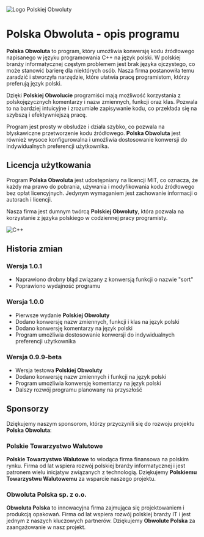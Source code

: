 ![Logo Polskiej Obwoluty](https://i.imgur.com/L5JXXmw.png)

# Polska Obwoluta - opis programu

**Polska Obwoluta** to program, który umożliwia konwersję kodu źródłowego napisanego w języku programowania C++ na język polski. W polskiej branży informatycznej częstym problemem jest brak języka ojczystego, co może stanowić barierę dla niektórych osób. Nasza firma postanowiła temu zaradzić i stworzyła narzędzie, które ułatwia pracę programistom, którzy preferują język polski.

Dzięki **Polskiej Obwolucie** programiści mają możliwość korzystania z polskojęzycznych komentarzy i nazw zmiennych, funkcji oraz klas. Pozwala to na bardziej intuicyjne i zrozumiałe zapisywanie kodu, co przekłada się na szybszą i efektywniejszą pracę.

Program jest prosty w obsłudze i działa szybko, co pozwala na błyskawiczne przetworzenie kodu źródłowego. **Polska Obwoluta** jest również wysoce konfigurowalna i umożliwia dostosowanie konwersji do indywidualnych preferencji użytkownika.

## Licencja użytkowania

Program **Polska Obwoluta** jest udostępniany na licencji MIT, co oznacza, że każdy ma prawo do pobrania, używania i modyfikowania kodu źródłowego bez opłat licencyjnych. Jedynym wymaganiem jest zachowanie informacji o autorach i licencji.

Nasza firma jest dumnym twórcą **Polskiej Obwoluty**, która pozwala na korzystanie z języka polskiego w codziennej pracy programisty.

![C++](https://img.shields.io/badge/C%2B%2B-17-blue)

## Historia zmian

### Wersja 1.0.1
- Naprawiono drobny błąd związany z konwersją funkcji o nazwie "sort"
- Poprawiono wydajność programu

### Wersja 1.0.0
- Pierwsze wydanie **Polskiej Obwoluty**
- Dodano konwersję nazw zmiennych, funkcji i klas na język polski
- Dodano konwersję komentarzy na język polski
- Program umożliwia dostosowanie konwersji do indywidualnych preferencji użytkownika

### Wersja 0.9.9-beta
- Wersja testowa **Polskiej Obwoluty**
- Dodano konwersję nazw zmiennych i funkcji na język polski
- Program umożliwia konwersję komentarzy na język polski
- Dalszy rozwój programu planowany na przyszłość

## Sponsorzy

Dziękujemy naszym sponsorom, którzy przyczynili się do rozwoju projektu **Polska Obwoluta**:

### Polskie Towarzystwo Walutowe

**Polskie Towarzystwo Walutowe** to wiodąca firma finansowa na polskim rynku. Firma od lat wspiera rozwój polskiej branży informatycznej i jest patronem wielu inicjatyw związanych z technologią. Dziękujemy **Polskiemu Towarzystwu Walutowemu** za wsparcie naszego projektu.

### Obwoluta Polska sp. z o.o.

**Obwoluta Polska** to innowacyjna firma zajmująca się projektowaniem i produkcją opakowań. Firma od lat wspiera rozwój polskiej branży IT i jest jednym z naszych kluczowych partnerów. Dziękujemy **Obwolute Polska** za zaangażowanie w nasz projekt.


